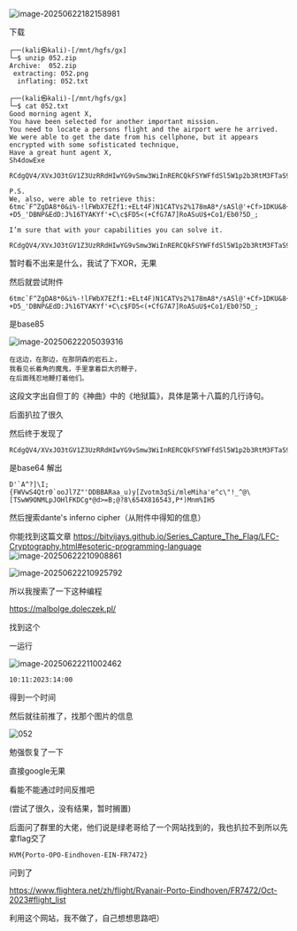![image-20250622182158981](https://7r1umphk.github.io/image/20250622182159297.webp)

下载

```
┌──(kali㉿kali)-[/mnt/hgfs/gx]
└─$ unzip 052.zip                                                            
Archive:  052.zip
 extracting: 052.png                 
  inflating: 052.txt                 
                                                                                                                                                                                   
┌──(kali㉿kali)-[/mnt/hgfs/gx]
└─$ cat 052.txt 
Good morning agent X,
You have been selected for another important mission.
You need to locate a persons flight and the airport were he arrived.
We were able to get the date from his cellphone, but it appears encrypted with some sofisticated technique,
Have a great hunt agent X,
Sh4dowExe

RCdgQV4/XVxJO3tGV1Z3UzRRdHIwYG9vSmw3WiInRERCQkFSYWFfdSl5W1p2b3RtM3FTaS9tbGVNaWhhJ2VeY1wiIV9eQFxbVFN3VzlPTk1McEpPSGxGS0RDZypAZD49QjtAPzhcNjU0WDgxNjU0MyxQKilNbm0lSUg1

P.S.
We, also, were able to retrieve this:
6tmc`F^ZgDA8*0&i%-!lFWbX7EZf1:+ELt4F)N1CATVs2%178mA8*/sASl@'+Cf>1DKU&8+Cf>-+D5_'DBNP&EdD:J%16TYAKYf'+C\c$FD5<(+CfG7A7]RoASuU$+Co1/Eb0?5D_;

I’m sure that with your capabilities you can solve it.                                                                                                                                                                                   
```

```
RCdgQV4/XVxJO3tGV1Z3UzRRdHIwYG9vSmw3WiInRERCQkFSYWFfdSl5W1p2b3RtM3FTaS9tbGVNaWhhJ2VeY1wiIV9eQFxbVFN3VzlPTk1McEpPSGxGS0RDZypAZD49QjtAPzhcNjU0WDgxNjU0MyxQKilNbm0lSUg1
```

暂时看不出来是什么，我试了下XOR，无果

然后就尝试附件

```
6tmc`F^ZgDA8*0&i%-!lFWbX7EZf1:+ELt4F)N1CATVs2%178mA8*/sASl@'+Cf>1DKU&8+Cf>-+D5_'DBNP&EdD:J%16TYAKYf'+C\c$FD5<(+CfG7A7]RoASuU$+Co1/Eb0?5D_;
```

是base85

![image-20250622205039316](https://7r1umphk.github.io/image/20250622205039860.webp)

```
在这边，在那边，在那阴森的岩石上，
我看见长着角的魔鬼，手里拿着巨大的鞭子，
在后面残忍地鞭打着他们。
```

这段文字出自但丁的《神曲》中的《地狱篇》，具体是第十八篇的几行诗句。

后面扒拉了很久

然后终于发现了

```
RCdgQV4/XVxJO3tGV1Z3UzRRdHIwYG9vSmw3WiInRERCQkFSYWFfdSl5W1p2b3RtM3FTaS9tbGVNaWhhJ2VeY1wiIV9eQFxbVFN3VzlPTk1McEpPSGxGS0RDZypAZD49QjtAPzhcNjU0WDgxNjU0MyxQKilNbm0lSUg1
```

是base64
解出

```
D'`A^?]\I;{FWVwS4Qtr0`ooJl7Z"'DDBBARaa_u)y[Zvotm3qSi/mleMiha'e^c\"!_^@\[TSwW9ONMLpJOHlFKDCg*@d>=B;@?8\654X816543,P*)Mnm%IH5
```

然后搜索dante's inferno cipher（从附件中得知的信息）

你能找到这篇文章
https://bitvijays.github.io/Series_Capture_The_Flag/LFC-Cryptography.html#esoteric-programming-language
![image-20250622210908861](https://7r1umphk.github.io/image/20250622210909127.webp)

![image-20250622210925792](https://7r1umphk.github.io/image/20250622210926182.webp)

所以我搜索了一下这种编程

https://malbolge.doleczek.pl/

找到这个

一运行

![image-20250622211002462](https://7r1umphk.github.io/image/20250622211002853.webp)

```
10:11:2023:14:00
```

得到一个时间

然后就往前推了，找那个图片的信息

![052](https://7r1umphk.github.io/image/20250622211439549.webp)

勉强恢复了一下

直接google无果

看能不能通过时间反推吧

(尝试了很久，没有结果，暂时搁置)

后面问了群里的大佬，他们说是绿老哥给了一个网站找到的，我也扒拉不到所以先拿flag交了

```
HVM{Porto-OPO-Eindhoven-EIN-FR7472}
```

问到了

https://www.flightera.net/zh/flight/Ryanair-Porto-Eindhoven/FR7472/Oct-2023#flight_list

利用这个网站，我不做了，自己想想思路吧）

